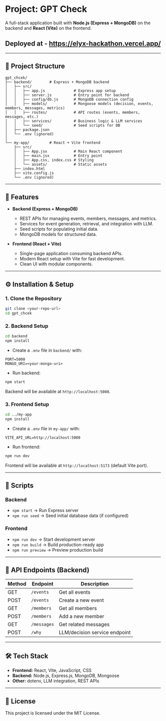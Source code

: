 # Project: GPT Check

A full-stack application built with **Node.js (Express + MongoDB)** on the backend and **React (Vite)** on the frontend.
## Deployed at - https://elyx-hackathon.vercel.app/

---

## 📂 Project Structure

```
gpt_chcek/
├── backend/        # Express + MongoDB backend
│   ├── src/
│   │   ├── app.js             # Express app setup
│   │   ├── server.js          # Entry point for backend
│   │   ├── config/db.js       # MongoDB connection config
│   │   ├── models/            # Mongoose models (decision, events, members, messages, metrics)
│   │   ├── routes/            # API routes (events, members, messages, etc.)
│   │   ├── services/          # Business logic & LLM services
│   │   └── seed/              # Seed scripts for DB
│   ├── package.json
│   └── .env (ignored)
│
└── my-app/         # React + Vite frontend
    ├── src/
    │   ├── App.jsx            # Main React component
    │   ├── main.jsx           # Entry point
    │   ├── App.css, index.css # Styling
    │   └── assets/            # Static assets
    ├── index.html
    ├── vite.config.js
    └── .env (ignored)
```

---

## 🚀 Features

* **Backend (Express + MongoDB)**

  * REST APIs for managing events, members, messages, and metrics.
  * Services for event generation, retrieval, and integration with LLM.
  * Seed scripts for populating initial data.
  * MongoDB models for structured data.

* **Frontend (React + Vite)**

  * Single-page application consuming backend APIs.
  * Modern React setup with Vite for fast development.
  * Clean UI with modular components.

---

## ⚙️ Installation & Setup

### 1. Clone the Repository

```bash
git clone <your-repo-url>
cd gpt_chcek
```

### 2. Backend Setup

```bash
cd backend
npm install
```

* Create a `.env` file in `backend/` with:

```env
PORT=5000
MONGO_URI=<your-mongo-uri>
```

* Run backend:

```bash
npm start
```

Backend will be available at `http://localhost:5000`.

### 3. Frontend Setup

```bash
cd ../my-app
npm install
```

* Create a `.env` file in `my-app/` with:

```env
VITE_API_URL=http://localhost:5000
```

* Run frontend:

```bash
npm run dev
```

Frontend will be available at `http://localhost:5173` (default Vite port).

---

## 📌 Scripts

### Backend

* `npm start` → Run Express server
* `npm run seed` → Seed initial database data (if configured)

### Frontend

* `npm run dev` → Start development server
* `npm run build` → Build production-ready app
* `npm run preview` → Preview production build

---

## 📖 API Endpoints (Backend)

| Method | Endpoint    | Description                   |
| ------ | ----------- | ----------------------------- |
| GET    | `/events`   | Get all events                |
| POST   | `/events`   | Create a new event            |
| GET    | `/members`  | Get all members               |
| POST   | `/members`  | Add a new member              |
| GET    | `/messages` | Get related messages          |
| POST   | `/why`      | LLM/decision service endpoint |

---

## 🛠️ Tech Stack

* **Frontend:** React, Vite, JavaScript, CSS
* **Backend:** Node.js, Express.js, MongoDB, Mongoose
* **Other:** dotenv, LLM integration, REST APIs

---

## 📜 License

This project is licensed under the MIT License.
